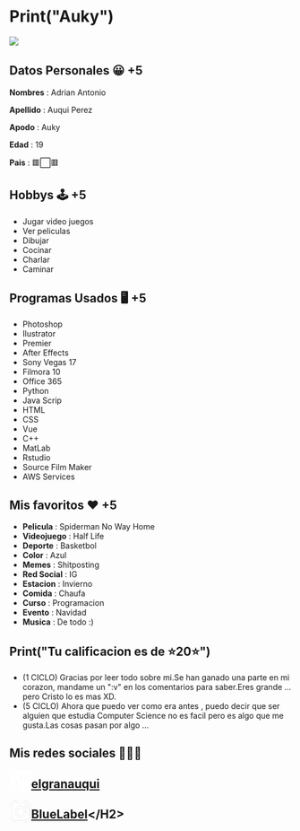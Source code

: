 # Print("Auky")

<img src="spider-dance.gif">

## Datos Personales 😀 +5
**Nombres** : Adrian Antonio

**Apellido** : Auqui Perez

**Apodo** : Auky

**Edad** : 19

**Pais** :  🟥⬜️🟥

## Hobbys 🕹 +5
- Jugar video juegos
- Ver peliculas
- Dibujar
- Cocinar
- Charlar
- Caminar

## Programas Usados 🖥 +5
- Photoshop
- Ilustrator 
- Premier
- After Effects
- Sony Vegas 17
- Filmora 10
- Office 365
- Python
- Java Scrip
- HTML
- CSS
- Vue
- C++
- MatLab
- Rstudio
- Source Film Maker
- AWS Services

## Mis favoritos ❤️ +5
- **Pelicula** : Spiderman No Way Home
- **Videojuego** : Half Life 
- **Deporte** : Basketbol
- **Color** : Azul
- **Memes** : Shitposting
- **Red Social** : IG
- **Estacion** : Invierno
- **Comida** : Chaufa
- **Curso** : Programacion
- **Evento** : Navidad
- **Musica** : De todo :)

## Print("Tu calificacion es de ⭐️20⭐️")
- (1 CICLO) Gracias por leer todo sobre mi.Se han ganado una parte en mi corazon, mandame un ":v" en los comentarios para saber.Eres grande ... pero Cristo lo es mas XD.
- (5 CICLO) Ahora que puedo ver como era antes , puedo decir que ser alguien que estudia Computer Science no es facil pero es algo que me gusta.Las cosas pasan por algo ...

## Mis redes sociales 💎💎💎
<img src="steam.png" alt="" width="39" height="39" align="left"><H2> [elgranauqui](https://steamcommunity.com/profiles/76561198416421609/)</H2>
<img src="intagram.png" alt="" width="39" height="39" align="left"><H2> [BlueLabel]([https://steamcommunity.com/profiles/76561199345723886/](https://steamcommunity.com/profiles/76561199345723886/))</H2>
</H2>
